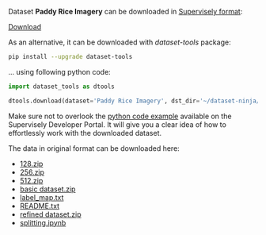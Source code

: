 Dataset **Paddy Rice Imagery** can be downloaded in [Supervisely format](https://developer.supervisely.com/api-references/supervisely-annotation-json-format):

 [Download](https://assets.supervisely.com/supervisely-supervisely-assets-public/teams_storage/x/K/fF/DEuemm4NoZ1t3cQRYWJdNvTxnGrhu2eBCOGHfWX9CEAu5fVsH3i3ZecUxGKAymWzWFNUwxFcqZbvLkoczB2ihWIjxLvExOvTyK99R7hYqjGPdx8DLBKa714qtUCk.tar)

As an alternative, it can be downloaded with *dataset-tools* package:
``` bash
pip install --upgrade dataset-tools
```

... using following python code:
``` python
import dataset_tools as dtools

dtools.download(dataset='Paddy Rice Imagery', dst_dir='~/dataset-ninja/')
```
Make sure not to overlook the [python code example](https://developer.supervisely.com/getting-started/python-sdk-tutorials/iterate-over-a-local-project) available on the Supervisely Developer Portal. It will give you a clear idea of how to effortlessly work with the downloaded dataset.

The data in original format can be downloaded here:

- [128.zip](https://zenodo.org/record/4444741/files/128.zip?download=1)
- [256.zip](https://zenodo.org/record/4444741/files/256.zip?download=1)
- [512.zip](https://zenodo.org/record/4444741/files/512.zip?download=1)
- [basic dataset.zip](https://zenodo.org/record/4444741/files/basic%20dataset.zip?download=1)
- [label_map.txt](https://zenodo.org/record/4444741/files/label_map.txt?download=1)
- [README.txt](https://zenodo.org/record/4444741/files/README.txt?download=1)
- [refined dataset.zip](https://zenodo.org/record/4444741/files/refined%20dataset.zip?download=1)
- [splitting.ipynb](https://zenodo.org/record/4444741/files/splitting.ipynb?download=1)
